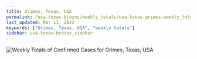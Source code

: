 ```yaml
---
title: Grimes, Texas, USA
permalink: /usa-texas-brazos/weekly_totals/usa-texas-grimes-weekly_totals.html
last_updated: Mar 11, 2022
keywords: ["Grimes, Texas, USA", "weekly totals"]
sidebar: usa-texas-brazos_sidebar
---
```


![Weekly Totals of Confirmed Cases for Grimes, Texas, USA](/covid_tracker/images/graphs/usa-texas-grimes-weekly_totals_graph.png)
